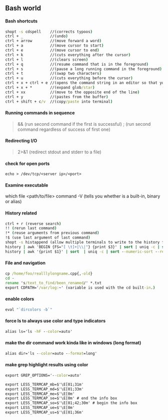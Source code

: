 ## Bash world

#### Bash shortcuts
```cmd
shopt -s cdspell    //(corrects typoos)
ctrl + _            //(undo)
ctrl + arrow        //(move forward a word)
ctrl + a            //(move cursor to start)
ctrl + e            //(move cursor to end)
ctrl + k            //(cuts everything after the cursor)
ctrl + l            //(clears screen)
ctrl + q            //(resume command that is in the foreground)
ctrl + s            //(pause a long running command in the foreground)
ctrl + t            //(swap two characters)
ctrl + u            //(cuts everything before the cursor)
ctrl + x + ctrl + e //(opens the command string in an editor so that you can edit it before it runs)
ctrl + x + *        //(expand glob/star)
ctrl + xx           //(move to the opposite end of the line)
ctrl + y            //(pastes from the buffer)
ctrl + shift + c/v  //(copy/paste into terminal)
```

#### Running commands in sequence
> && (run second command if the first is successful)
> ; (run second command regardless of success of first one)

#### Redirecting I/O
> 2>&1 (redirect stdout and stderr to a file)

#### check for open ports
```echo > /dev/tcp/<server ip>/<port>```

#### Examine executable
which <command>
file <path/to/file>
command -V <some command binary> (tells you whether <some binary> is a built-in, binary or alias)


#### History related
```cmd
ctrl + r (reverse search)
!! (rerun last command)
!* (reuse arguments from previous command)
!$ (use last argument of last command)
shopt -s histappend (allow multiple terminals to write to the history file)
history | awk 'BEGIN {FS="[ \t]+|\\|"} {print $3}' | sort | uniq -c | sort -nr | head (list the most used history commands)
history | awk '{print $1}' | sort  | uniq -c | sort --numeric-sort --reverse | head -10
```

#### File and navigation
```cmd
cp /home/foo/realllylongname.cpp{,-old}
cd -
rename 's/text_to_find/been_renamed/' *.txt
export CDPATH='/var/log:~' (variable is used with the cd built-in.)
```

#### enable colors
```cmd
eval "`dircolors -b`"
```

#### force ls to always use color and type indicators
```cmd
alias ls='ls -hF --color=auto'
```
#### make the dir command work kinda like in windows (long format)
```cmd
alias dir='ls --color=auto --format=long'
```
#### make grep highlight results using color
```cmd
export GREP_OPTIONS='--color=auto'

export LESS_TERMCAP_mb=$'\E[01;31m'
export LESS_TERMCAP_md=$'\E[01;33m'
export LESS_TERMCAP_me=$'\E[0m'
export LESS_TERMCAP_se=$'\E[0m' # end the info box
export LESS_TERMCAP_so=$'\E[01;42;30m' # begin the info box
export LESS_TERMCAP_ue=$'\E[0m'
export LESS_TERMCAP_us=$'\E[01;36m'
```
